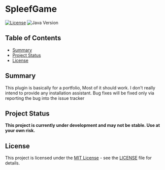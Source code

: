 # SpleefGame

[![License](https://img.shields.io/badge/license-MIT-blue.svg)](LICENSE)
![Java Version](https://img.shields.io/badge/Java-17%2B-blue.svg)

## Table of Contents

- [Summary](#summary)
- [Project Status](#project-status)
- [License](#license)

## Summary
This plugin is basically for a portfolio, Most of it should work. I don't really intend to provide any installation assistant.
Bug fixes will be fixed only via reporting the bug into the issue tracker

## Project Status

<b>This project is currently under development and may not be stable. Use at your own risk.</b>

## License

This project is licensed under the [MIT License](LICENSE) - see the [LICENSE](LICENSE) file for details.